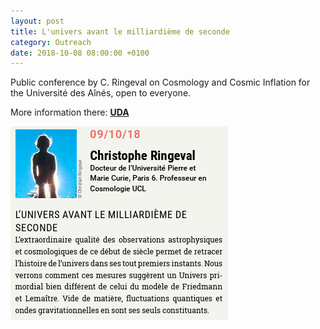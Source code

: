 ```yaml
---
layout: post
title: L'univers avant le milliardième de seconde
category: Outreach
date: 2018-10-08 08:00:00 +0100
---
```


Public conference by C. Ringeval on Cosmology and Cosmic Inflation for
the Université des Aînés, open to everyone.

More information there: [**UDA**](https://universitedesaines.be/)

![uda_poster](/assets/images/outreach/uda_091018.png)
